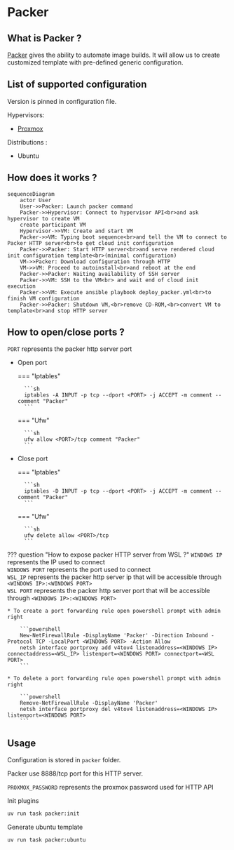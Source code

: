 # Packer

## What is Packer ?

[Packer](https://www.packer.io/) gives the ability to automate image builds. It will allow us to create customized template with pre-defined generic configuration.

## List of supported configuration

Version is pinned in configuration file.

Hypervisors:

* [Proxmox](https://www.proxmox.com/en/)

Distributions :

* Ubuntu

## How does it works ?

```mermaid
sequenceDiagram
    actor User
    User->>Packer: Launch packer command
    Packer->>Hypervisor: Connect to hypervisor API<br>and ask hypervisor to create VM
    create participant VM
    Hypervisor->>VM: Create and start VM
    Packer->>VM: Typing boot sequence<br>and tell the VM to connect to Packer HTTP server<br>to get cloud init configuration
    Packer->>Packer: Start HTTP server<br>and serve rendered cloud init configuration template<br>(minimal configuration)
    VM->>Packer: Download configuration through HTTP
    VM->>VM: Proceed to autoinstall<br>and reboot at the end
    Packer->>Packer: Waiting availability of SSH server
    Packer->>VM: SSH to the VM<br> and wait end of cloud init execution
    Packer->>VM: Execute ansible playbook deploy_packer.yml<br>to finish VM configuration
    Packer->>Packer: Shutdown VM,<br>remove CD-ROM,<br>convert VM to template<br>and stop HTTP server
```

## How to open/close ports ?

`PORT` represents the packer http server port

* Open port

    === "Iptables"

        ```sh
        iptables -A INPUT -p tcp --dport <PORT> -j ACCEPT -m comment --comment "Packer"
        ```

    === "Ufw"

        ```sh
        ufw allow <PORT>/tcp comment "Packer"
        ```

* Close port

    === "Iptables"

        ```sh
        iptables -D INPUT -p tcp --dport <PORT> -j ACCEPT -m comment --comment "Packer"
        ```

    === "Ufw"

        ```sh
        ufw delete allow <PORT>/tcp
        ```

??? question "How to expose packer HTTP server from WSL ?"
    `WINDOWS IP` represents the IP used to connect  
    `WINDOWS PORT` represents the port used to connect  
    `WSL_IP` represents the packer http server ip that will be accessible through `<WINDOWS IP>:<WINDOWS PORT>`  
    `WSL PORT` represents the packer http server port that will be accessible through `<WINDOWS IP>:<WINDOWS PORT>`  

    * To create a port forwarding rule open powershell prompt with admin right

        ```powershell
        New-NetFirewallRule -DisplayName 'Packer' -Direction Inbound -Protocol TCP -LocalPort <WINDOWS PORT> -Action Allow
        netsh interface portproxy add v4tov4 listenaddress=<WINDOWS IP> connectaddress=<WSL_IP> listenport=<WINDOWS PORT> connectport=<WSL PORT>
        ```

    * To delete a port forwarding rule open powershell prompt with admin right

        ```powershell
        Remove-NetFirewallRule -DisplayName 'Packer'
        netsh interface portproxy del v4tov4 listenaddress=<WINDOWS IP> listenport=<WINDOWS PORT>
        ```

## Usage

Configuration is stored in `packer` folder.

Packer use 8888/tcp port for this HTTP server.

`PROXMOX_PASSWORD` represents the proxmox password used for HTTP API

Init plugins

```sh
uv run task packer:init
```

Generate ubuntu template
```sh
uv run task packer:ubuntu
```
